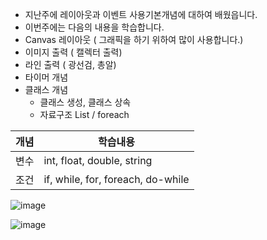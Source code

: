 
* 지난주에 레이아웃과 이벤트 사용기본개념에 대하여 배웠읍니다.
* 이번주에는 다음의 내용을 학습합니다.
* Canvas 레이아웃 ( 그래픽을 하기 위하여 많이 사용합니다.)
* 이미지 출력 ( 캘렉터 출력)
* 라인 출력 ( 광선검, 총알)
* 타이머 개념
* 클래스 개념
  * 클래스 생성, 클래스 상속
  * 자료구조 List / foreach  

|개념|학습내용|
|---|---|
|변수| int, float, double, string|
|조건| if, while, for, foreach, do-while|

![image](https://github.com/aainka/TestSunday/assets/29625147/392c8475-4fed-4831-88f7-f504b133e195)

![image](https://github.com/aainka/TestSunday/assets/29625147/9d977703-db9a-49f4-894c-88892c222e19)
